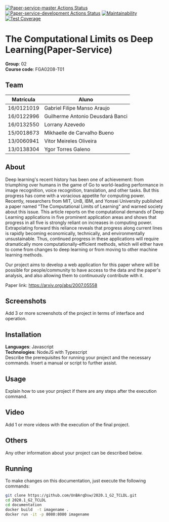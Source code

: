 [![Paper-service-master Actions Status](https://github.com/UnBArqDsw/2020.1_G2_TCLDL_Paper_Service/workflows/paper-service-master/badge.svg)](https://github.com/UnBArqDsw/2020.1_G2_TCLDL_Paper_Service/actions)
[![Paper-service-development Actions Status](https://github.com/UnBArqDsw/2020.1_G2_TCLDL_Paper_Service/workflows/paper-service-development/badge.svg)](https://github.com/UnBArqDsw/2020.1_G2_TCLDL_Paper_Service/actions)
[![Maintainability](https://api.codeclimate.com/v1/badges/db0896a958acd26a5b8d/maintainability)](https://codeclimate.com/github/UnBArqDsw/2020.1_G2_TCLDL_Paper_Service/maintainability)
[![Test Coverage](https://api.codeclimate.com/v1/badges/db0896a958acd26a5b8d/test_coverage)](https://codeclimate.com/github/UnBArqDsw/2020.1_G2_TCLDL_Paper_Service/test_coverage)

# The Computational Limits os Deep Learning(Paper-Service)

**Group**: 02<br>
**Course code**: FGA0208-T01<br>

## Team
| Matrícula |                             Aluno |
|------------|----------------------------------|
| 16/0121019 |      Gabriel Filipe Manso Araujo |
| 16/0122996 | Guilherme Antonio Deusdará Banci |
| 16/0132550 |                  Lorrany Azevedo |
| 15/0018673 |      Mikhaelle de Carvalho Bueno |
| 13/0060941 |          Vitor Meireles Oliveira |
| 13/0138304 |               Ygor Torres Galeno |



## About 

Deep learning's recent history has been one of achievement: from triumphing over humans in the game of Go to world-leading performance in image recognition, voice recognition, translation, and other tasks. But this progress has come with a voracious appetite for computing power. Recently, researchers from MIT, UnB, IBM, and Yonsei University published a paper named "The Computational Limits of Learning" and warned society about this issue. This article reports on the computational demands of Deep Learning applications in five prominent application areas and shows that progress in all five is strongly reliant on increases in computing power. Extrapolating forward this reliance reveals that progress along current lines is rapidly becoming economically, technically, and environmentally unsustainable. Thus, continued progress in these applications will require dramatically more computationally-efficient methods, which will either have to come from changes to deep learning or from moving to other machine learning methods.

Our project aims to develop a web application for this paper where will be possible for people/community to have access to the data and the paper's analysis, and also allowing them to continuously contribute with it.

Paper link: https://arxiv.org/abs/2007.05558

## Screenshots
Add 3 or more screenshots of the project in terms of interface and operation.

## Installation
**Languages**: Javascript <br>
**Technologies**: NodeJS with Typescript <br>
Describe the prerequisites for running your project and the necessary commands.
Insert a manual or script to further assist.

## Usage
Explain how to use your project if there are any steps after the execution command.

## Video
Add 1 or more videos with the execution of the final project.

## Others
Any other information about your project can be described below.

## Running
To make changes on this documentation, just execute the following commands:

```bash
git clone https://github.com/UnBArqDsw/2020.1_G2_TCLDL.git
cd 2020.1_G2_TCLDL
cd documentation
docker build  -t imagename .
docker run -it -p 8080:8080 imagename
```
